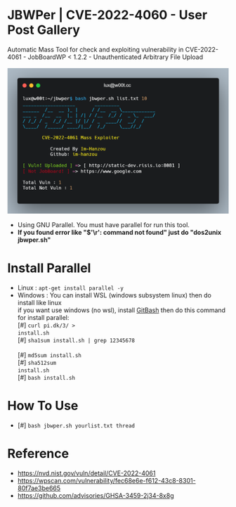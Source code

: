 # JBWPer | CVE-2022-4060 - User Post Gallery
Automatic Mass Tool for check and exploiting vulnerability in CVE-2022-4061 - JobBoardWP < 1.2.2 - Unauthenticated Arbitrary File Upload<br><br>
<img src="https://github.com/im-hanzou/JBWPer/blob/main/detail/jbwper.png" width=600></img><br>
- Using GNU Parallel. You must have parallel for run this tool.<br>
- <b>If you found error like "$'\r': command not found" just do "dos2unix jbwper.sh"</b>
# Install Parallel
- Linux : <code>apt-get install parallel -y</code><br>
- Windows : You can install WSL (windows subsystem linux) then do install like linux<br>if you want use windows (no wsl), install <a href="https://git-scm.com/download/win">GitBash</a> then do this command for install parallel: <br>
[#] <code>curl pi.dk/3/ > install.sh </code><br>[#] <code>sha1sum install.sh | grep 12345678 </code><br>[#] <code>md5sum install.sh </code><br>[#] <code>sha512sum install.sh </code><br>[#] <code>bash install.sh</code><br>
# How To Use
- [#] <code>bash jbwper.sh yourlist.txt thread</code>
# Reference
- https://nvd.nist.gov/vuln/detail/CVE-2022-4061
- https://wpscan.com/vulnerability/fec68e6e-f612-43c8-8301-80f7ae3be665
- https://github.com/advisories/GHSA-3459-2j34-8x8g
